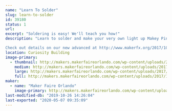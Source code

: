 ```yaml
---
name: "Learn To Solder"
slug: learn-to-solder
id: 39180
status: 1
url: 
excerpt: "Soldering is easy! We'll teach you how!"
description: "Learn to solder and make your very own light up Makey Pin or level up with our new advanced kit!

Check out details on our new advanced at http://www.makerfx.org/2017/10/advanced-soldering-training-maker-faire-orlando-2017/"
location: Curiosity Building
image-primary:
  - thumbnail: http://makers.makerfaireorlando.com/wp-content/uploads/2017/10/15286750225_ae0ca0cc75_o-150x150.jpg
    medium: http://makers.makerfaireorlando.com/wp-content/uploads/2017/10/15286750225_ae0ca0cc75_o-300x200.jpg
    large: http://makers.makerfaireorlando.com/wp-content/uploads/2017/10/15286750225_ae0ca0cc75_o-1024x683.jpg
    full: http://makers.makerfaireorlando.com/wp-content/uploads/2017/10/15286750225_ae0ca0cc75_o.jpg
maker:
  - name: "Maker Faire Orlando"
    image-primary: http://makers.makerfaireorlando.com/wp-content/uploads/2017/10/makey.png
last-modified-db: "2019-10-26 14:26:04"
last-exported: "2020-05-07 09:35:09"
---
```

